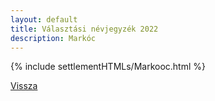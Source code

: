 ```yaml
---
layout: default
title: Választási névjegyzék 2022
description: Markóc
---
```


{% include settlementHTMLs/Markooc.html %}

[Vissza](../)